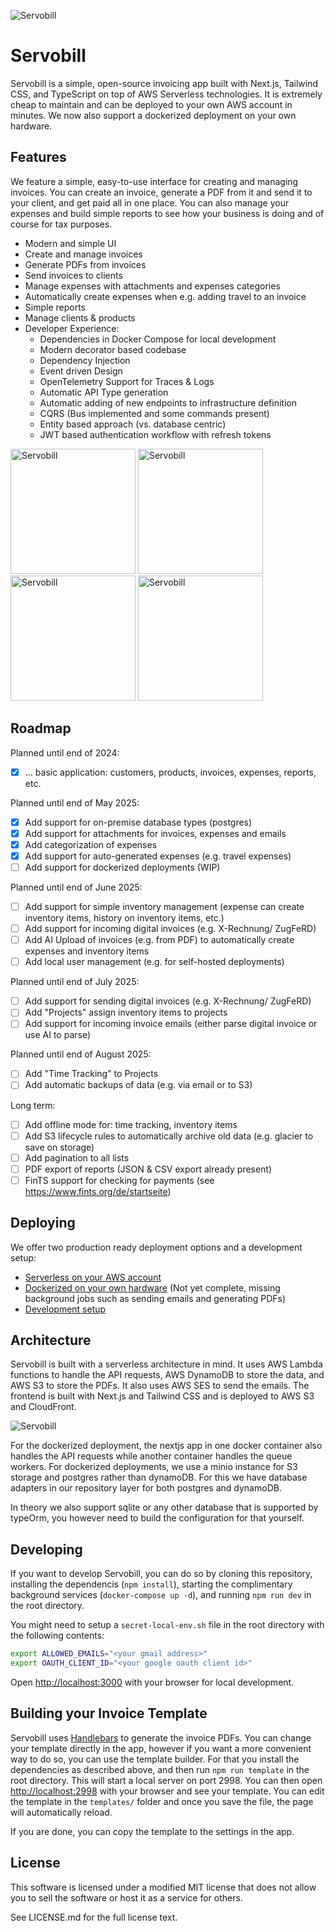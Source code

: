 ![Servobill](/docs/github-header.png)

# Servobill

Servobill is a simple, open-source invoicing app built with Next.js, Tailwind CSS, and TypeScript on top of AWS Serverless technologies. It is extremely cheap to maintain and can be deployed to your own AWS account in minutes. We now also support a dockerized deployment on your own hardware.

## Features

We feature a simple, easy-to-use interface for creating and managing invoices. You can create an invoice, generate a PDF from it and send it to your client, and get paid all in one place. You can also manage your expenses and build simple reports to see how your business is doing and of course for tax purposes.

- Modern and simple UI
- Create and manage invoices
- Generate PDFs from invoices
- Send invoices to clients
- Manage expenses with attachments and expenses categories
- Automatically create expenses when e.g. adding travel to an invoice
- Simple reports
- Manage clients & products
- Developer Experience:
    - Dependencies in Docker Compose for local development
    - Modern decorator based codebase
    - Dependency Injection
    - Event driven Design
    - OpenTelemetry Support for Traces & Logs
    - Automatic API Type generation
    - Automatic adding of new endpoints to infrastructure definition
    - CQRS (Bus implemented and some commands present)
    - Entity based approach (vs. database centric)
    - JWT based authentication workflow with refresh tokens

<img src="/docs/screenshot-1.jpeg" alt="Servobill" width="200"/> <img src="/docs/screenshot-2.jpeg" alt="Servobill" width="200"/> <img src="/docs/screenshot-3.jpeg" alt="Servobill" width="200"/> <img src="/docs/screenshot-4.jpeg" alt="Servobill" width="200"/>

## Roadmap

Planned until end of 2024:
- [X] ... basic application: customers, products, invoices, expenses, reports, etc.

Planned until end of May 2025:
- [X] Add support for on-premise database types (postgres)
- [X] Add support for attachments for invoices, expenses and emails
- [X] Add categorization of expenses
- [X] Add support for auto-generated expenses (e.g. travel expenses)
- [ ] Add support for dockerized deployments (WIP)

Planned until end of June 2025:
- [ ] Add support for simple inventory management (expense can create inventory items, history on inventory items, etc.)
- [ ] Add support for incoming digital invoices (e.g. X-Rechnung/ ZugFeRD)
- [ ] Add AI Upload of invoices (e.g. from PDF) to automatically create expenses and inventory items
- [ ] Add local user management (e.g. for self-hosted deployments)

Planned until end of July 2025:
- [ ] Add support for sending digital invoices (e.g. X-Rechnung/ ZugFeRD)
- [ ] Add "Projects" assign inventory items to projects
- [ ] Add support for incoming invoice emails (either parse digital invoice or use AI to parse)

Planned until end of August 2025:
- [ ] Add "Time Tracking" to Projects
- [ ] Add automatic backups of data (e.g. via email or to S3)

Long term:
- [ ] Add offline mode for: time tracking, inventory items
- [ ] Add S3 lifecycle rules to automatically archive old data (e.g. glacier to save on storage)
- [ ] Add pagination to all lists
- [ ] PDF export of reports (JSON & CSV export already present)
- [ ] FinTS support for checking for payments (see https://www.fints.org/de/startseite)

## Deploying

We offer two production ready deployment options and a development setup:

- [Serverless on your AWS account](deploy/serverless/README.md)
- [Dockerized on your own hardware](deploy/dockerized/README.md) (Not yet complete, missing background jobs such as sending emails and generating PDFs)
- [Development setup](README.md#developing)


## Architecture

Servobill is built with a serverless architecture in mind. It uses AWS Lambda functions to handle the API requests, AWS DynamoDB to store the data, and AWS S3 to store the PDFs. It also uses AWS SES to send the emails. The frontend is built with Next.js and Tailwind CSS and is deployed to AWS S3 and CloudFront.

![Servobill](/docs/aws-architecture.png)

For the dockerized deployment, the nextjs app in one docker container also handles the API requests while another container handles the queue workers. For dockerized deployments, we use a minio instance for S3 storage and postgres rather than dynamoDB. For this we have database adapters in our repository layer for both postgres and dynamoDB.

In theory we also support sqlite or any other database that is supported by typeOrm, you however need to build the configuration for that yourself.

## Developing

If you want to develop Servobill, you can do so by cloning this repository, installing the dependencis (`npm install`), starting the complimentary background services (`docker-compose up -d`), and running `npm run dev` in the root directory.

You might need to setup a `secret-local-env.sh` file in the root directory with the following contents:

```bash
export ALLOWED_EMAILS="<your gmail address>"
export OAUTH_CLIENT_ID="<your google oauth client id>"
```

Open [http://localhost:3000](http://localhost:3000) with your browser for local development.

## Building your Invoice Template

Servobill uses [Handlebars](https://handlebarsjs.com/) to generate the invoice PDFs. You can change your template directly in the app, however if you want a more convenient way to do so, you can use the template builder. For that you install the dependencies as described above, and then run `npm run template` in the root directory. This will start a local server on port 2998. You can then open [http://localhost:2998](http://localhost:2998) with your browser and see your template. You can edit the template in the `templates/` folder and once you save the file, the page will automatically reload.

If you are done, you can copy the template to the settings in the app.

## License

This software is licensed under a modified MIT license that does not allow you to sell the software or host it as a service for others.

See LICENSE.md for the full license text.

